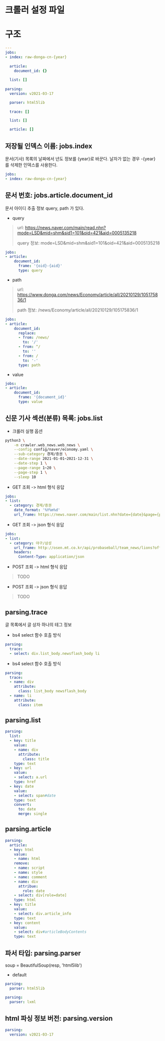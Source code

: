 
# 크롤러 설정 파일

# 구조

```yaml
---
jobs:
- index: raw-donga-cn-{year}
  
  article: 
    document_id: {}
      
  list: []
  
parsing:
  version: v2021-03-17

  parser: html5lib
  
  trace: []

  list: []

  article: []
```

## 저장될 인덱스 이름: jobs.index

문서(기사) 목록의 날짜에서 년도 정보를 {year}로 바꾼다.
날자가 없는 경우 -{year} 를 삭제한 인덱스를 사용한다.

```yaml
jobs:
- index: raw-donga-cn-{year}
```

## 문서 번호: jobs.article.document_id

문서 아이디 추출 정보 query, path 가 있다. 

* query 

> url: https://news.naver.com/main/read.nhn?mode=LSD&mid=shm&sid1=101&oid=421&aid=0005135218
>
> query 정보: mode=LSD&mid=shm&sid1=101&oid=421&aid=0005135218

```yaml
jobs:
- article:
    document_id:
      frame: '{oid}-{aid}'
      type: query
```

* path 

> url: https://www.donga.com/news/Economy/article/all/20210129/105175836/1
> 
> path 정보: /news/Economy/article/all/20210129/105175836/1

```yaml
jobs:
- article:
    document_id:
      replace:
      - from: /news/
        to: '/'
      - from: ^/
        to: ''
      - from: /
        to: '-'
      type: path
```

* value

```yaml
jobs:
- article:
    document_id:
      frame: '{document_id}'
      type: value
```

## 신문 기사 섹션(분류) 목록: jobs.list

* 크롤러 실행 옵션

```bash
python3 \
    -m crawler.web_news.web_news \
    --config config/naver/economy.yaml \
    --sub-category 경제/증권 \
    --date-range 2021-01-01~2021-12-31 \
    --date-step 1 \
    --page-range 1~20 \
    --page-step 1 \
    --sleep 10
```

* GET 조회 -> html 형식 응답

```yaml
jobs:
- list:
  - category: 경제/증권
    date_format: '%Y%m%d'
    url_frame: https://news.naver.com/main/list.nhn?date={date}&page={page}
```

* GET 조회 -> json 형식 응답

```yaml
jobs:
- list:
  - category: 야구/삼성
    url_frame: http://osen.mt.co.kr/api/probaseball/team_news/lions?offset={page}
    headers:
      Content-Type: application/json
```

* POST 조회 -> html 형식 응답

> TODO

* POST 조회 -> json 형식 응답

> TODO

## parsing.trace

글 목록에서 글 상자 하나의 테그 정보 

* bs4 select 함수 호촐 방식

```yaml
parsing:
  trace:
  - select: div.list_body.newsflash_body li
```

* bs4 select 함수 호촐 방식

```yaml
parsing:
  trace:
  - name: div
    attribute:
      class: list_body newsflash_body
  - name: li
    attribute:
      class: item
```

## parsing.list

```yaml
parsing:
  list:
  - key: title
    value:
    - name: div
      attribute:
        class: title
    type: text
  - key: url
    value:
    - select: a.url
    type: href
  - key: date
    value:
    - select: span#date
    type: text
    convert:
      to: date
      merge: single
```

## parsing.article

```yaml
parsing:
  article:
  - key: html
    value:
    - name: html
    remove:
    - name: script
    - name: style
    - name: comment
    - name: div
      attribue:
        role: date
    - select: div[role=date]
    type: html
  - key: title
    value:
    - select: div.article_info
    type: text
  - key: content
    value:
    - select: div#articleBodyContents
    type: text
```

## 파서 타입: parsing.parser

soup = BeautifulSoup(resp, 'html5lib')

* default

```yaml
parsing:
  parser: html5lib
```

```yaml
parsing:
  parser: lxml
```

## html 파싱 정보 버전: parsing.version

```yaml
parsing:
  version: v2021-03-17
```
